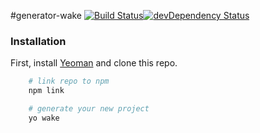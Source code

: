 #generator-wake 
[![Build Status](https://travis-ci.org/colorlight4/generator-wake.svg?branch=master)](https://travis-ci.org/colorlight4/generator-wake)[![devDependency Status](https://david-dm.org/colorlight4/boilerplate/dev-status.svg)](https://david-dm.org/colorlight4/boilerplate#info=devDependencies)

### Installation

First, install [Yeoman](http://yeoman.io) and clone this repo.

```sh
	# link repo to npm
	npm link

	# generate your new project
	yo wake
```
